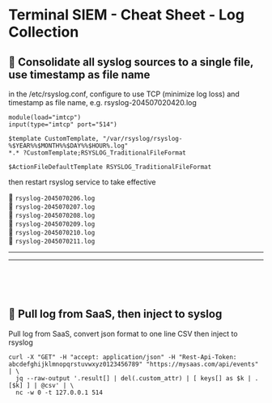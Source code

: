 # **Terminal SIEM - Cheat Sheet - Log Collection**

## :bookmark:  **Consolidate all syslog sources to a single file, use timestamp as file name**

in the /etc/rsyslog.conf, configure to use TCP (minimize log loss) and timestamp as file name, e.g. rsyslog-204507020420.log

```
module(load="imtcp")
input(type="imtcp" port="514")

$template CustomTemplate, "/var/rsyslog/rsyslog-%$YEAR%%$MONTH%%$DAY%%$HOUR%.log"
*.* ?CustomTemplate;RSYSLOG_TraditionalFileFormat

$ActionFileDefaultTemplate RSYSLOG_TraditionalFileFormat
```
then restart rsyslog service to take effective

:page_facing_up: `rsyslog-2045070206.log`\
:page_facing_up: `rsyslog-2045070207.log`\
:page_facing_up: `rsyslog-2045070208.log`\
:page_facing_up: `rsyslog-2045070209.log`\
:page_facing_up: `rsyslog-2045070210.log`\
:page_facing_up: `rsyslog-2045070211.log`

---


---
<br />
<br />
<br />

## :bookmark:  **Pull log from SaaS, then inject to syslog**

Pull log from SaaS, convert json format to one line CSV then inject to rsyslog
```
curl -X "GET" -H "accept: application/json" -H "Rest-Api-Token: abcdefghijklmnopqrstuvwxyz0123456789" "https://mysaas.com/api/events" | \
  jq --raw-output '.result[] | del(.custom_attr) | [ keys[] as $k | .[$k] ] | @csv' | \
  nc -w 0 -t 127.0.0.1 514
```
